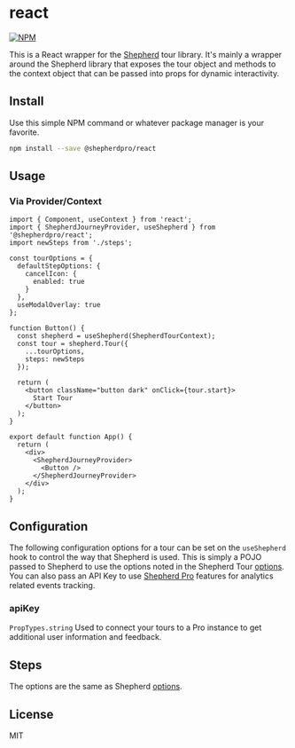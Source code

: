 # react

[![NPM](https://img.shields.io/npm/v/@shepherdpro/react.svg)](https://www.npmjs.com/package/@shepherdpro/react)

This is a React wrapper for the [Shepherd](https://github.com/@shepherdpro/react) tour library.
It's mainly a wrapper around the Shepherd library that exposes the tour object and methods to the context object
that can be passed into props for dynamic interactivity.

## Install

Use this simple NPM command or whatever package manager is your favorite.

```bash
npm install --save @shepherdpro/react
```

## Usage

### Via Provider/Context

```tsx
import { Component, useContext } from 'react';
import { ShepherdJourneyProvider, useShepherd } from '@shepherdpro/react';
import newSteps from './steps';

const tourOptions = {
  defaultStepOptions: {
    cancelIcon: {
      enabled: true
    }
  },
  useModalOverlay: true
};

function Button() {
  const shepherd = useShepherd(ShepherdTourContext);
  const tour = shepherd.Tour({
    ...tourOptions,
    steps: newSteps
  });

  return (
    <button className="button dark" onClick={tour.start}>
      Start Tour
    </button>
  );
}

export default function App() {
  return (
    <div>
      <ShepherdJourneyProvider>
        <Button />
      </ShepherdJourneyProvider>
    </div>
  );
}
```

## Configuration

The following configuration options for a tour can be set on the `useShepherd` hook to control the way that Shepherd is used. This is simply a POJO passed to Shepherd to use the options noted in the Shepherd Tour [options](https://docs.shepherdpro.com/api/tour/classes/tour/). You can also pass an API Key to use [Shepherd Pro](https://shepherdpro.com) features for analytics related events tracking.

### apiKey

`PropTypes.string`
Used to connect your tours to a Pro instance to get additional user information and feedback.

## Steps

The options are the same as Shepherd [options](https://docs.shepherdpro.com/api/step/classes/step/).

## License

MIT
